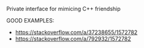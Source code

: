 Private interface for mimicing C++ friendship

GOOD EXAMPLES:

* https://stackoverflow.com/a/37238655/1572782
* https://stackoverflow.com/a/792932/1572782
